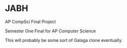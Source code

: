 # JABH
AP CompSci Final Project

Semester One Final for AP Computer Science

This will probably be some sort of Galaga clone eventually.
